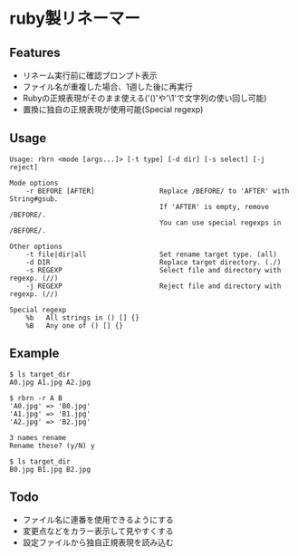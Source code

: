 # ruby製リネーマー

## Features
* リネーム実行前に確認プロンプト表示
* ファイル名が重複した場合、1週した後に再実行
* Rubyの正規表現がそのまま使える('()'や'\1'で文字列の使い回し可能)
* 置換に独自の正規表現が使用可能(Special regexp)


## Usage

```text
Usage: rbrn <mode [args...]> [-t type] [-d dir] [-s select] [-j reject]

Mode options
    -r BEFORE [AFTER]                Replace /BEFORE/ to 'AFTER' with String#gsub.
                                     If 'AFTER' is empty, remove /BEFORE/.
                                     You can use special regexps in /BEFORE/.

Other options
    -t file|dir|all                  Set rename target type. (all)
    -d DIR                           Replace target directory. (./)
    -s REGEXP                        Select file and directory with regexp. (//)
    -j REGEXP                        Reject file and directory with regexp. (//)

Special regexp
    %b	 All strings in () [] {}
    %B	 Any one of () [] {}
```


## Example

```shell
$ ls target_dir
A0.jpg A1.jpg A2.jpg

$ rbrn -r A B
'A0.jpg' => 'B0.jpg'
'A1.jpg' => 'B1.jpg'
'A2.jpg' => 'B2.jpg'

3 names rename
Rename these? (y/N) y

$ ls target_dir
B0.jpg B1.jpg B2.jpg
```

## Todo
* ファイル名に連番を使用できるようにする
* 変更点などをカラー表示して見やすくする
* 設定ファイルから独自正規表現を読み込む
